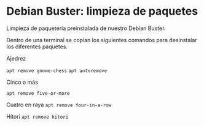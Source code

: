 # Debian Buster: limpieza de paquetes

Limpieza de paquetería preinstalada de nuestro Debian Buster. 

Dentro de una terminal se copian los siguientes comandos para desinstalar los diferentes paquetes.

Ajedrez

`apt remove gnome-chess`
`apt autoremove`

Cinco o más

`apt remove five-or-more`

Cuatro en raya
`apt remove four-in-a-row`

Hitori
`apt remove hitori`
